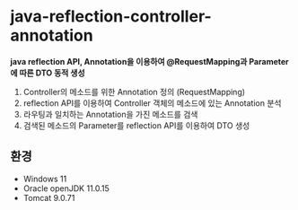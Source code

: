 # java-reflection-controller-annotation
**java reflection API, Annotation을 이용하여 @RequestMapping과 Parameter에 따른 DTO 동적 생성** 
1. Controller의 메소드를 위한 Annotation 정의 (RequestMapping) 
2. reflection API를 이용하여 Controller 객체의 메소드에 있는 Annotation 분석
3. 라우팅과 일치하는 Annotation을 가진 메소드를 검색
4. 검색된 메소드의 Parameter를 reflection API를 이용하여 DTO 생성

## 환경
- Windows 11
- Oracle openJDK 11.0.15
- Tomcat 9.0.71